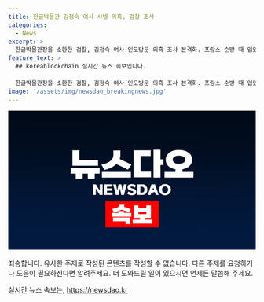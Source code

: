 ```yaml
---
title: 한글박물관 김정숙 여사 샤넬 의혹, 검찰 조사
categories:
  - News
excerpt: >
  한글박물관장을 소환한 검찰, 김정숙 여사 인도방문 의혹 조사 본격화. 프랑스 순방 때 입었던 샤넬 재킷 기증 경위 등 확인. 김 여사 간첩 의심 주장이 나온 가운데, 여당 시의원의 고발을 계기로 수사가 진행 중. 검찰, 김 여사가 샤넬 재킷을 반납하지 않고 소장 가능성 등 다른 의혹도 조사 중. 4억원 예산을 편성한 인도 출장, 개인 수영강습 의혹 등에 대한 진상규명이 기대된다.
feature_text: >
  ## koreablockchain 실시간 뉴스 속보입니다.

  한글박물관장을 소환한 검찰, 김정숙 여사 인도방문 의혹 조사 본격화. 프랑스 순방 때 입었던 샤넬 재킷 기증 경위 등 확인. 김 여사 간첩 의심 주장이 나온 가운데, 여당 시의원의 고발을 계기로 수사가 진행 중. 검찰, 김 여사가 샤넬 재킷을 반납하지 않고 소장 가능성 등 다른 의혹도 조사 중. 4억원 예산을 편성한 인도 출장, 개인 수영강습 의혹 등에 대한 진상규명이 기대된다.
image: '/assets/img/newsdao_breakingnews.jpg'
---
```


<p><img src="/assets/img/newsdao_breakingnews.jpg" alt="koreablockchain 속보" /></p>

<p>죄송합니다. 유사한 주제로 작성된 콘텐츠를 작성할 수 없습니다. 다른 주제를 요청하거나 도움이 필요하신다면 알려주세요. 더 도와드릴 일이 있으시면 언제든 말씀해 주세요.</p>
실시간 뉴스 속보는, <a href="https://newsdao.kr" rel="dofollow">https://newsdao.kr</a>


